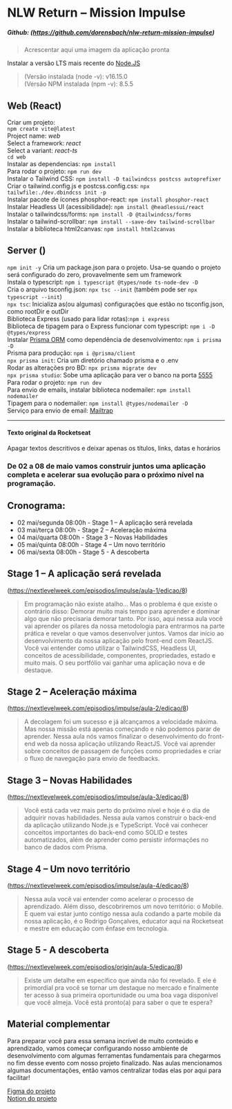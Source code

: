 # NLW Return – Mission Impulse
##### Github: (https://github.com/dorensbach/nlw-return-mission-impulse)

>Acrescentar aqui uma imagem da aplicação pronta

Instalar a versão LTS mais recente do [Node.JS](https://nodejs.org)
>(Versão instalada (node -v): v16.15.0\
(Versão NPM instalada (npm -v): 8.5.5

## Web (React)
Criar um projeto:\
`npm create vite@latest`\
Project name: *web*\
Select a framework: *react*\
Select a variant: *react-ts*\
`cd web`\
Instalar as dependencias: `npm install`\
Para rodar o projeto: `npm run dev`\
Instalar o Tailwind CSS: `npm install -D tailwindcss postcss autoprefixer`\
Criar o tailwind.config.js e postcss.config.css: `npx tailwfile:./dev.dbindcss init -p`\
Instalar pacote de ícones phosphor-react: `npm install phosphor-react`\
Instalar Headless UI (acessibilidade): `npm install @headlessui/react`\
Instalar o tailwindcss/forms: `npm install -D @tailwindcss/forms`\
Instalar o tailwind-scrollbar: `npm install --save-dev tailwind-scrollbar`\
Instalar a biblioteca html2canvas: `npm install html2canvas`

## Server ()
`npm init -y` Cria um package.json para o projeto. Usa-se quando o projeto será configurado do zero, provavelmente sem um framework\
Instala o typescript: `npm i typescript @types/node ts-node-dev -D`\
Cria o arquivo tsconfig.json: `npx tsc --init` (também pode ser `npx typescript --init`)\
`npx tsc`: Inicializa as(ou algumas) configurações que estão no tsconfig.json, como rootDir e outDir\
Biblioteca Express (usado para lidar rotas):`npm i express`\
Biblioteca de tipagem para o Express funcionar com typescript: `npm i -D @types/express`\
Instalar [Prisma ORM](https://www.prisma.io/) como dependência de desenvolvimento: `npm i prisma -D`\
Prisma para produção: `npm i @prisma/client`\
`npx prisma init`: Cria um diretório chamado prisma e o .env\
Rodar as alterações pro BD: `npx prisma migrate dev`\
`npx prisma studio`: Sobe uma aplicação para ver o banco na porta [5555](localhost:5555)\
Para rodar o projeto: `npm run dev`\
Para envio de emails, instalar biblioteca nodemailer: `npm install nodemailer`\
Tipagem para o nodemailer: `npm install @types/nodemailer -D`\
Serviço para envio de email: [Mailtrap](https://mailtrap.io/)

***
#### Texto original da Rocketseat
Apagar textos descritivos e deixar apenas os títulos, links, datas e horários

### De 02 a 08 de maio vamos construir juntos uma aplicação completa e acelerar sua evolução para o próximo nível na programação.

## Cronograma:

* 02 mai/segunda 08:00h - Stage 1 – A aplicação será revelada
* 03 mai/terça 08:00h - Stage 2 – Aceleração máxima
* 04 mai/quarta 08:00h - Stage 3 – Novas Habilidades
* 05 mai/quinta 08:00h - Stage 4 – Um novo território
* 06 mai/sexta 08:00h - Stage 5 - A descoberta


## Stage 1 – A aplicação será revelada
(https://nextlevelweek.com/episodios/impulse/aula-1/edicao/8)

>Em programação não existe atalho... Mas o problema é que existe o contrário disso: Demorar muito mais tempo para aprender e dominar algo que não precisaria demorar tanto. Por isso, aqui nessa aula você vai aprender os pilares da nossa metodologia para entrarmos na parte prática e revelar o que vamos desenvolver juntos. Vamos dar início ao desenvolvimento da nossa aplicação pelo front-end com ReactJS. Você vai entender como utilizar o TailwindCSS, Headless UI, conceitos de acessibilidade, componentes, propriedades, estado e muito mais. O seu portfólio vai ganhar uma aplicação nova e de destaque.

## Stage 2 – Aceleração máxima
(https://nextlevelweek.com/episodios/impulse/aula-2/edicao/8)

>A decolagem foi um sucesso e já alcançamos a velocidade máxima. Mas nossa missão está apenas começando e não podemos parar de aprender. Nessa aula nós vamos finalizar o desenvolvimento do front-end web da nossa aplicação utilizando ReactJS. Você vai aprender sobre conceitos de passagem de funções como propriedades e criar o fluxo de navegação para envio de feedbacks.

## Stage 3 – Novas Habilidades
(https://nextlevelweek.com/episodios/impulse/aula-3/edicao/8)

>Você está cada vez mais perto do próximo nível e hoje é o dia de adquirir novas habilidades. Nessa aula vamos construir o back-end da aplicação utilizando Node.js e TypeScript. Você vai conhecer conceitos importantes do back-end como SOLID e testes automatizados, além de aprender como persistir informações no banco de dados com Prisma.

## Stage 4 – Um novo território
(https://nextlevelweek.com/episodios/impulse/aula-4/edicao/8)

>Nessa aula você vai entender como acelerar o processo de aprendizado. Além disso, descobriremos um novo território: o Mobile. E quem vai estar junto contigo nessa aula codando a parte mobile da nossa aplicação, é o Rodrigo Gonçalves, educator aqui na Rocketseat e mestre em educação com ênfase em tecnologia.

## Stage 5 - A descoberta
(https://nextlevelweek.com/episodios/origin/aula-5/edicao/8)

>Existe um detalhe em específico que ainda não foi revelado. E ele é primordial pra você se tornar um destaque no mercado e finalmente ter acesso à sua primeira oportunidade ou uma boa vaga disponível que você almeja. Você está pronto(a) para saber o que te espera?

## Material complementar

Para preparar você para essa semana incrível de muito conteúdo e aprendizado, vamos começar configurando nosso ambiente de desenvolvimento com algumas ferramentas fundamentais para chegarmos no fim desse evento com nosso projeto finalizado. Nas aulas mencionamos algumas documentações, então vamos centralizar todas elas por aqui para facilitar!

[Figma do projeto](https://www.figma.com/community/file/1102912516166573468/Feedback-Widget)\
[Notion do projeto](https://efficient-sloth-d85.notion.site/Impulse-58f2daadb8e1433894420cbc57571087)
